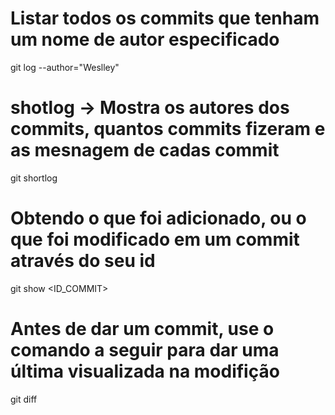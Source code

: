 # Listar todos os commits que tenham um nome de autor especificado
git log --author="Weslley"

# shotlog -> Mostra os autores dos commits, quantos commits fizeram e as mesnagem de cadas commit
git shortlog

# Obtendo o que foi adicionado, ou o que foi modificado em um commit através do seu id
git show <ID_COMMIT>

# Antes de dar um commit, use o comando a seguir para dar uma última visualizada na modifição

git diff